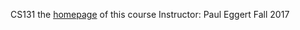 CS131
the [homepage](http://web.cs.ucla.edu/classes/fall17/cs131/) of this course
Instructor: Paul Eggert
Fall 2017